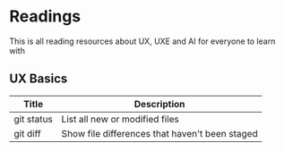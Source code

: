 # Readings
This is all reading resources about UX, UXE and AI for everyone to learn with

## UX Basics
| Title | Description |
| --- | --- |
| git status | List all new or modified files |
| git diff | Show file differences that haven't been staged |
